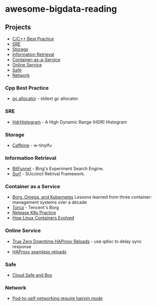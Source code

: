 # awesome-bigdata-reading

## Projects
- [C/C++ Best Practice](#cpp-best-practice)
- [SRE](#sre)
- [Storage](#storage)
- [Information Retrieval](#information-retrieval)
- [Container-as-a-Service](#container-as-a-service)
- [Online Service](#online-service)
- [Safe](#safe)
- [Network](#network)

### Cpp Best Practice
* [gc allocator](http://cplusplus.wikidot.com/cn:memory-management-innovation) - stdext gc allocator.

### SRE
* [HdrHistogram](https://github.com/HdrHistogram/HdrHistogram) - A High Dynamic Range (HDR) Histogram

### Storage
* [Caffeine](https://github.com/ben-manes/caffeine) - w-tinylfu

### Information Retrieval
* [BitFunnel](https://github.com/BitFunnel) - Bing's Experiment Search Engine.
* [Surf](https://github.com/simongog/surf) - SUccinct Retrival Framework.

### Container as a Service
* [Borg, Omega, and Kubernetes](http://queue.acm.org/detail.cfm?id=2898444) Lessons learned from three container-management systems over a decade
* [Torca](http://djt.qq.com/article/view/329) - Tencent's Borg
* [Netease K8s Practice](https://www.kubernetes.org.cn/2156.html)
* [How Linux Containers Evolved](https://opensource.com/article/17/7/how-linux-containers-evolved)

### Online Service
* [True Zero Downtime HAProxy Reloads](https://engineeringblog.yelp.com/2015/04/true-zero-downtime-haproxy-reloads.html) - use qdisc to delay sync response
* [HAProxy seamless reloads](https://www.haproxy.com/blog/truly-seamless-reloads-with-haproxy-no-more-hacks/)

### Safe
* [Cloud Safe and Box](http://blog.nsfocus.net/cloud-safe-box)

### Network
* [Pod-to-self networking require hairpin mode](https://github.com/kubernetes/kubernetes/issues/13375)
